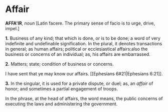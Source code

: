 # Affair

**AFFA'IR**, _noun_ \[Latin facere. The primary sense of facio is to urge, drive, impel.\]

**1.** Business of any kind; that which is done, or is to be done; a word of very indefinite and undefinable signification. In the plural, it denotes transactions in general; as human affairs; political or ecclesiastical affairs:also the business or concerns of an individual; as, his affairs are embarrassed.

**2.** Matters; state; condition of business or concerns.

I have sent that ye may know our affairs. [[Ephesians 6#21|Ephesians 6:21]].

**3.** In the singular, it is used for a private dispute, or duel; as, an _affair_ of honor; and sometimes a partial engagement of troops.

In the phrase, at the head of affairs, the word means, the public concerns of executing the laws and administering the government.